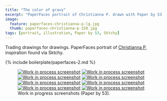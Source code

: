 ```yaml
---
title: "The color of gravy"
excerpt: "PaperFaces portrait of Christianna P. drawn with Paper by 53 on an iPad."
image: 
  feature: paperfaces-christianna-p-lg.jpg
  thumb: paperfaces-christianna-p-150.jpg
tags: [portrait, illustration, Paper by 53, Sktchy]
---
```


Trading drawings for drawings. PaperFaces portrait of <a href="http://sktchy.com/wkGeKD">Christianna P</a>, inspiration found via Sktchy.

{% include boilerplate/paperfaces-2.md %}

<figure class="half">
  <a href="{{ site.url }}/assets/images/paperfaces-christianna-p-process-1-lg.jpg"><img src="{{ site.url }}/assets/images/paperfaces-christianna-p-process-1-600.jpg" alt="Work in process screenshot"></a>
  <a href="{{ site.url }}/assets/images/paperfaces-christianna-p-process-2-lg.jpg"><img src="{{ site.url }}/assets/images/paperfaces-christianna-p-process-2-600.jpg" alt="Work in process screenshot"></a>
  <a href="{{ site.url }}/assets/images/paperfaces-christianna-p-process-3-lg.jpg"><img src="{{ site.url }}/assets/images/paperfaces-christianna-p-process-3-600.jpg" alt="Work in process screenshot"></a>
  <a href="{{ site.url }}/assets/images/paperfaces-christianna-p-process-4-lg.jpg"><img src="{{ site.url }}/assets/images/paperfaces-christianna-p-process-4-600.jpg" alt="Work in process screenshot"></a>
  <a href="{{ site.url }}/assets/images/paperfaces-christianna-p-process-5-lg.jpg"><img src="{{ site.url }}/assets/images/paperfaces-christianna-p-process-5-600.jpg" alt="Work in process screenshot"></a>
  <a href="{{ site.url }}/assets/images/paperfaces-christianna-p-process-6-lg.jpg"><img src="{{ site.url }}/assets/images/paperfaces-christianna-p-process-6-600.jpg" alt="Work in process screenshot"></a>
  <a href="{{ site.url }}/assets/images/paperfaces-christianna-p-process-7-lg.jpg"><img src="{{ site.url }}/assets/images/paperfaces-christianna-p-process-7-600.jpg" alt="Work in process screenshot"></a>
  <a href="{{ site.url }}/assets/images/paperfaces-christianna-p-process-8-lg.jpg"><img src="{{ site.url }}/assets/images/paperfaces-christianna-p-process-8-600.jpg" alt="Work in process screenshot"></a>
  <figcaption>Work in progress screenshots (Paper by 53).</figcaption>
</figure>
